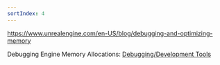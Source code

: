 ```yaml
---
sortIndex: 4
---
```


<https://www.unrealengine.com/en-US/blog/debugging-and-optimizing-memory>

Debugging Engine Memory Allocations: [Debugging/Development Tools](fixme_self_referential_link)
